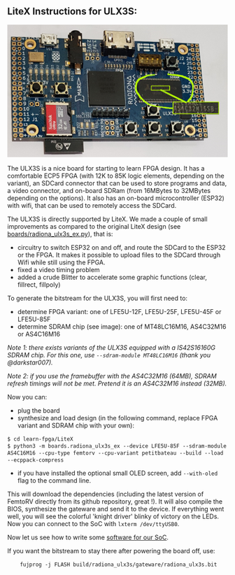 LiteX Instructions for ULX3S:
-----------------------------
![](Images/ULX3S_SDRAM.jpg)


The ULX3S is a nice board for starting to learn FPGA design. It has a
comfortable ECP5 FPGA (with 12K to 85K logic elements, depending on
the variant), an SDCard connector that can be used to store programs
and data, a video connector, and on-board SDRam (from 16MBytes to
32MBytes depending on the options). It also has an on-board
microcontroller (ESP32) with wifi, that can be used to remotely access
the SDCard. 

The ULX3S is directly supported by LiteX. We made a couple of small 
improvements as compared to the original LiteX design (see 
[boards/radiona_ulx3s_ex.py](boards/radiona_ulx3s_ex.py)), that is:
- circuitry to switch ESP32 on and off, and route the SDCard to the
  ESP32 or the FPGA. It makes it possible to upload files to the
  SDCard through Wifi while still using the FPGA.
- fixed a video timing problem 
- added a crude Blitter to accelerate some graphic functions (clear, fillrect, fillpoly)


To generate the bitstream for the ULX3S, you will first need to:

- determine FPGA variant: one of LFE5U-12F, LFE5U-25F, LFE5U-45F or LFE5U-85F
- determine SDRAM chip (see image): one of MT48LC16M16, AS4C32M16 or AS4C16M16

_Note 1: there exists variants of the ULX3S equipped with a IS42S16160G
SDRAM chip. For this one, use `--sdram-module MT48LC16M16` 
(thank you @darkstar007)._

_Note 2: if you use the framebuffer with the AS4C32M16 (64MB), SDRAM refresh
timings will not be met. Pretend it is an AS4C32M16 instead (32MB)._

Now you can:

- plug the board
- synthesize and load design (in the following command, replace FPGA variant and SDRAM chip with your own):
```
$ cd learn-fpga/LiteX
$ python3 -m boards.radiona_ulx3s_ex --device LFE5U-85F --sdram-module AS4C16M16 --cpu-type femtorv --cpu-variant petitbateau --build --load --ecppack-compress
```

- if you have installed the optional small OLED screen, add `--with-oled` flag to the command line.


This will download the dependencies (including the latest version of
FemtoRV directly from its github repository, great !). It will also
compile the BIOS, synthesize the gateware and send it to the
device. If everything went well, you will see the colorful 'knight
driver' blinky of victory on the LEDs. Now you can connect to the SoC
with `lxterm /dev/ttyUSB0`. 

Now let us see how to write some [software for our SoC](software/README.md).


If you want the bitstream to stay there after powering the board off, use: 
```
    fujprog -j FLASH build/radiona_ulx3s/gateware/radiona_ulx3s.bit
```